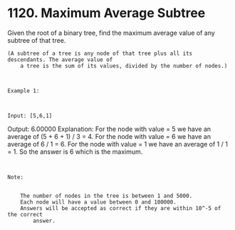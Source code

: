 # 1120. Maximum Average Subtree

Given the root of a binary tree, find the maximum average value of any subtree
        of that tree.

    (A subtree of a tree is any node of that tree plus all its descendants. The average value of
        a tree is the sum of its values, divided by the number of nodes.)

     

    Example 1:

    

    Input: [5,6,1]
Output: 6.00000
Explanation: 
For the node with value = 5 we have an average of (5 + 6 + 1) / 3 = 4.
For the node with value = 6 we have an average of 6 / 1 = 6.
For the node with value = 1 we have an average of 1 / 1 = 1.
So the answer is 6 which is the maximum.

     

    Note:

    
        The number of nodes in the tree is between 1 and 5000.
        Each node will have a value between 0 and 100000.
        Answers will be accepted as correct if they are within 10^-5 of the correct
            answer.